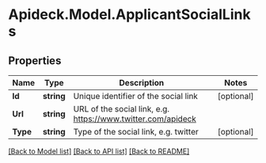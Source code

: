 # Apideck.Model.ApplicantSocialLinks

## Properties

Name | Type | Description | Notes
------------ | ------------- | ------------- | -------------
**Id** | **string** | Unique identifier of the social link | [optional] 
**Url** | **string** | URL of the social link, e.g. https://www.twitter.com/apideck | 
**Type** | **string** | Type of the social link, e.g. twitter | [optional] 

[[Back to Model list]](../README.md#documentation-for-models) [[Back to API list]](../README.md#documentation-for-api-endpoints) [[Back to README]](../README.md)

